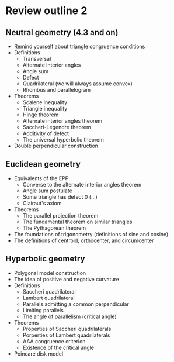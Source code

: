 # Review outline 2

## Neutral geometry (4.3 and on)

* Remind yourself about triangle congruence conditions
* Definitions
  - Transversal
  - Alternate interior angles
  - Angle sum
  - Defect
  - Quadrilateral (we will always assume convex)
  - Rhombus and parallelogram
* Theorems
  - Scalene inequality
  - Triangle inequality
  - Hinge theorem
  - Alternate interior angles theorem
  - Saccheri-Legendre theorem
  - Additivity of defect
  - The universal hyperbolic theorem
* Double perpendicular construction

## Euclidean geometry

* Equivalents of the EPP
  - Converse to the alternate interior angles theorem
  - Angle sum postulate  
  - Some triangle has defect 0 (...)
  - Clairaut's axiom
* Theorems
  - The parallel projection theorem
  - The fundamental theorem on similar triangles
  - The Pythagorean theorem
* The foundations of trigonometry (definitions of sine and cosine)
* The definitions of centroid, orthocenter, and circumcenter

## Hyperbolic geometry

* Polygonal model construction
* The idea of positive and negative curvature
* Definitions
  - Saccheri quadrilateral
  - Lambert quadrilateral
  - Parallels admitting a common perpendicular
  - Limiting parallels
  - The angle of parallelism (critical angle)
* Theorems
  - Properties of Saccheri quadrilaterals
  - Porperties of Lambert quadrilaterals  
  - AAA congruence criterion
  - Existence of the critical angle
* Poincaré disk model


